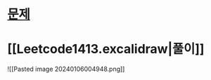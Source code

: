 # [문제](https://leetcode.com/problems/minimum-value-to-get-positive-step-by-step-sum/description/)

# [[Leetcode1413.excalidraw|풀이]]
![[Pasted image 20240106004948.png]]




